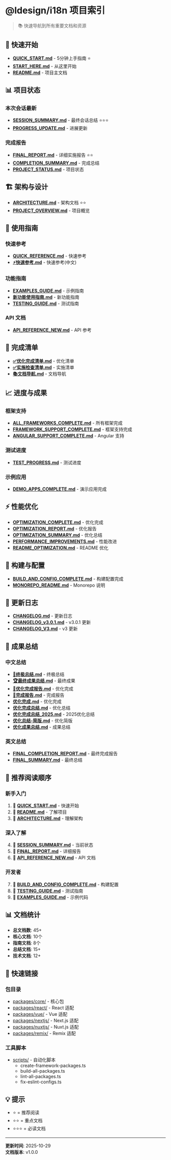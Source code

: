 # @ldesign/i18n 项目索引

> 📚 快速导航到所有重要文档和资源

## 🚀 快速开始

- **[QUICK_START.md](./QUICK_START.md)** - 5分钟上手指南 ⭐
- **[START_HERE.md](./START_HERE.md)** - 从这里开始
- **[README.md](./README.md)** - 项目主文档

## 📊 项目状态

### 本次会话最新
- **[SESSION_SUMMARY.md](./SESSION_SUMMARY.md)** - 最终会话总结 ⭐⭐⭐
- **[PROGRESS_UPDATE.md](./PROGRESS_UPDATE.md)** - 进展更新

### 完成报告
- **[FINAL_REPORT.md](./FINAL_REPORT.md)** - 详细实施报告 ⭐⭐
- **[COMPLETION_SUMMARY.md](./COMPLETION_SUMMARY.md)** - 完成总结
- **[PROJECT_STATUS.md](./PROJECT_STATUS.md)** - 项目状态

## 🏗️ 架构与设计

- **[ARCHITECTURE.md](./ARCHITECTURE.md)** - 架构文档 ⭐⭐
- **[PROJECT_OVERVIEW.md](./PROJECT_OVERVIEW.md)** - 项目概览

## 📖 使用指南

### 快速参考
- **[QUICK_REFERENCE.md](./QUICK_REFERENCE.md)** - 快速参考
- **[⚡快速参考.md](./⚡快速参考.md)** - 快速参考(中文)

### 功能指南
- **[EXAMPLES_GUIDE.md](./EXAMPLES_GUIDE.md)** - 示例指南
- **[新功能使用指南.md](./新功能使用指南.md)** - 新功能指南
- **[TESTING_GUIDE.md](./TESTING_GUIDE.md)** - 测试指南

### API 文档
- **[API_REFERENCE_NEW.md](./API_REFERENCE_NEW.md)** - API 参考

## 🎯 完成清单

- **[✅优化完成清单.md](./✅优化完成清单.md)** - 优化清单
- **[✅实施检查清单.md](./✅实施检查清单.md)** - 实施清单
- **[📚文档导航.md](./📚文档导航.md)** - 文档导航

## 📈 进度与成果

### 框架支持
- **[ALL_FRAMEWORKS_COMPLETE.md](./ALL_FRAMEWORKS_COMPLETE.md)** - 所有框架完成
- **[FRAMEWORK_SUPPORT_COMPLETE.md](./FRAMEWORK_SUPPORT_COMPLETE.md)** - 框架支持完成
- **[ANGULAR_SUPPORT_COMPLETE.md](./ANGULAR_SUPPORT_COMPLETE.md)** - Angular 支持

### 测试进度
- **[TEST_PROGRESS.md](./TEST_PROGRESS.md)** - 测试进度

### 示例应用
- **[DEMO_APPS_COMPLETE.md](./DEMO_APPS_COMPLETE.md)** - 演示应用完成

## ⚡ 性能优化

- **[OPTIMIZATION_COMPLETE.md](./OPTIMIZATION_COMPLETE.md)** - 优化完成
- **[OPTIMIZATION_REPORT.md](./OPTIMIZATION_REPORT.md)** - 优化报告
- **[OPTIMIZATION_SUMMARY.md](./OPTIMIZATION_SUMMARY.md)** - 优化总结
- **[PERFORMANCE_IMPROVEMENTS.md](./PERFORMANCE_IMPROVEMENTS.md)** - 性能改进
- **[README_OPTIMIZATION.md](./README_OPTIMIZATION.md)** - README 优化

## 🔧 构建与配置

- **[BUILD_AND_CONFIG_COMPLETE.md](./BUILD_AND_CONFIG_COMPLETE.md)** - 构建配置完成
- **[MONOREPO_README.md](./MONOREPO_README.md)** - Monorepo 说明

## 📝 更新日志

- **[CHANGELOG.md](./CHANGELOG.md)** - 更新日志
- **[CHANGELOG_v3.0.1.md](./CHANGELOG_v3.0.1.md)** - v3.0.1 更新
- **[CHANGELOG_V3.md](./CHANGELOG_V3.md)** - v3 更新

## 🎉 成果总结

### 中文总结
- **[🌟终极总结.md](./🌟终极总结.md)** - 终极总结
- **[🏆最终成果总结.md](./🏆最终成果总结.md)** - 最终成果
- **[🎉优化完成报告.md](./🎉优化完成报告.md)** - 优化完成
- **[🎉完成报告.md](./🎉完成报告.md)** - 完成报告
- **[优化完成.md](./优化完成.md)** - 优化完成
- **[优化完成总结.md](./优化完成总结.md)** - 优化总结
- **[优化完成总结_2025.md](./优化完成总结_2025.md)** - 2025优化总结
- **[优化总结-简版.md](./优化总结-简版.md)** - 优化简版
- **[优化成果总结.md](./优化成果总结.md)** - 成果总结

### 英文总结
- **[FINAL_COMPLETION_REPORT.md](./FINAL_COMPLETION_REPORT.md)** - 最终完成报告
- **[FINAL_SUMMARY.md](./FINAL_SUMMARY.md)** - 最终总结

## 🎯 推荐阅读顺序

### 新手入门
1. 📖 **[QUICK_START.md](./QUICK_START.md)** - 快速开始
2. 📖 **[README.md](./README.md)** - 了解项目
3. 📖 **[ARCHITECTURE.md](./ARCHITECTURE.md)** - 理解架构

### 深入了解
4. 📖 **[SESSION_SUMMARY.md](./SESSION_SUMMARY.md)** - 当前状态
5. 📖 **[FINAL_REPORT.md](./FINAL_REPORT.md)** - 详细报告
6. 📖 **[API_REFERENCE_NEW.md](./API_REFERENCE_NEW.md)** - API 文档

### 开发者
7. 📖 **[BUILD_AND_CONFIG_COMPLETE.md](./BUILD_AND_CONFIG_COMPLETE.md)** - 构建配置
8. 📖 **[TESTING_GUIDE.md](./TESTING_GUIDE.md)** - 测试指南
9. 📖 **[EXAMPLES_GUIDE.md](./EXAMPLES_GUIDE.md)** - 示例代码

## 📊 文档统计

- **总文档数**: 45+
- **核心文档**: 10个
- **指南文档**: 8个
- **总结文档**: 15+
- **技术文档**: 12+

## 🔗 快速链接

### 包目录
- [packages/core/](./packages/core/) - 核心包
- [packages/react/](./packages/react/) - React 适配
- [packages/vue/](./packages/vue/) - Vue 适配
- [packages/nextjs/](./packages/nextjs/) - Next.js 适配
- [packages/nuxtjs/](./packages/nuxtjs/) - Nuxt.js 适配
- [packages/remix/](./packages/remix/) - Remix 适配

### 工具脚本
- [scripts/](./scripts/) - 自动化脚本
  - create-framework-packages.ts
  - build-all-packages.ts
  - lint-all-packages.ts
  - fix-eslint-configs.ts

## 💡 提示

- ⭐ = 推荐阅读
- ⭐⭐ = 重点文档
- ⭐⭐⭐ = 必读文档

---

**更新时间**: 2025-10-29  
**文档版本**: v1.0.0
